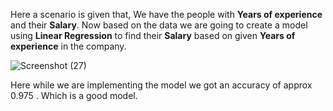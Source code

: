 Here a scenario is given that, We have the people  with **Years of experience** and their **Salary**.
Now based on the data we are going to create a model using **Linear Regression** to find their **Salary** based on given **Years of experience** in the company.



![Screenshot (27)](https://user-images.githubusercontent.com/104156901/217220806-a98e1f6d-0b49-480c-8e85-9e51c5adbf5b.png)


Here while we are implementing the model we got an accuracy of approx 0.975  . Which is a good model.
